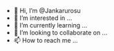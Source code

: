 - 👋 Hi, I’m @Jankarurosu
- 👀 I’m interested in ...
- 🌱 I’m currently learning ...
- 💞️ I’m looking to collaborate on ...
- 📫 How to reach me ...

<!---
Jankarurosu/Jankarurosu is a ✨ special ✨ repository because its `README.md` (this file) appears on your GitHub profile.
You can click the Preview link to take a look at your changes.
--->
